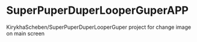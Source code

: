# SuperPuperDuperLooperGuperAPP
KirykhaScheben/SuperPuperDuperLooperGuper project for change image on main screen
